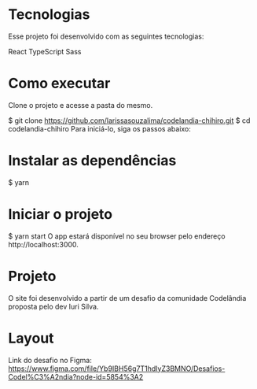 # Tecnologias
Esse projeto foi desenvolvido com as seguintes tecnologias:

React
TypeScript
Sass

# Como executar
Clone o projeto e acesse a pasta do mesmo.

$ git clone https://github.com/larissasouzalima/codelandia-chihiro.git
$ cd codelandia-chihiro
Para iniciá-lo, siga os passos abaixo:

# Instalar as dependências
$ yarn

# Iniciar o projeto
$ yarn start
O app estará disponível no seu browser pelo endereço http://localhost:3000.

# Projeto
O site foi desenvolvido a partir de um desafio da comunidade Codelândia proposta pelo dev Iuri Silva.

# Layout
Link do desafio no Figma: https://www.figma.com/file/Yb9IBH56g7T1hdIyZ3BMNO/Desafios-Codel%C3%A2ndia?node-id=5854%3A2
